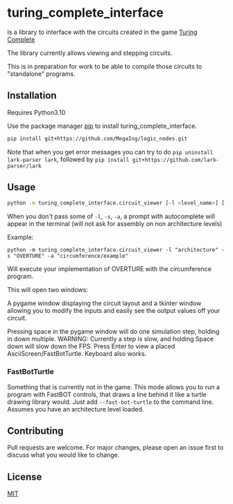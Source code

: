 # turing_complete_interface

Is a library to interface with the circuits created in the game [Turing Complete](https://turingcomplete.game/)

The library currently allows viewing and stepping circuits.

This is in preparation for work to be able to compile those circuits to "standalone" programs.

## Installation

Requires Python3.10

Use the package manager [pip](https://pip.pypa.io/en/stable/) to install turing_complete_interface.

```bash
pip install git+https://github.com/MegaIng/logic_nodes.git
```

Note that when you get error messages you can try to do `pip uninstall lark-parser lark`, followed by `pip install git+https://github.com/lark-parser/lark`

## Usage
```bash
python -m turing_complete_interface.circuit_viewer [-l <level_name>] [-s <save_name>] [-a <assembly_name>]
```
When you don't pass some of ``-l``, `-s`, ``-a``, a prompt with autocomplete will appear in the terminal (will not ask for assembly on non architecture levels)


Example:

```
python -m turing_complete_interface.circuit_viewer -l "architecture" -s "OVERTURE" -a "circumference/example"
```

Will execute your implementation of OVERTURE with the circumference program.

This will open two windows:

A pygame window displaying the circuit layout and a tkinter window allowing you to modify the inputs and easily see the output values off your circuit.

Pressing space in the pygame window will do one simulation step, holding in down multiple. WARNING: Currently a step is slow, and holding Space down will slow down the FPS. Press Enter to view a placed AsciiScreen/FastBotTurtle. Keyboard also works.


### FastBotTurtle

Something that is currently not in the game. This mode allows you to run a program with FastBOT controls, that draws a line behind it like a turtle drawing library would. Just add `--fast-bot-turtle` to the command line. Assumes you have an architecture level loaded.

## Contributing
Pull requests are welcome. For major changes, please open an issue first to discuss what you would like to change.


## License
[MIT](https://choosealicense.com/licenses/mit/)
